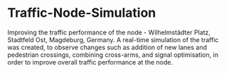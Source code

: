 # Traffic-Node-Simulation

Improving the traffic performance of the node - Wilhelmstädter Platz, Stadtfeld Ost, Magdeburg, Germany.
A real-time simulation of the traffic was created, to observe changes such as addition of new lanes and pedestrian crossings, combining cross-arms, and signal optimisation, in order to improve overall traffic performance at the node.
